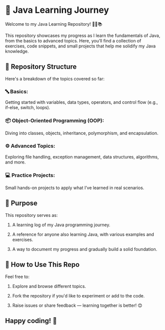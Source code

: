 # 🌟 Java Learning Journey
Welcome to my Java Learning Repository! 👩‍💻📚

This repository showcases my progress as I learn the fundamentals of Java, from the basics to advanced topics. Here, you’ll find a collection of exercises, code snippets, and small projects that help me solidify my Java knowledge.

## 📁 Repository Structure
Here's a breakdown of the topics covered so far:

### 🔤 Basics:
Getting started with variables, data types, operators, and control flow (e.g., if-else, switch, loops).

### 📦 Object-Oriented Programming (OOP): 
Diving into classes, objects, inheritance, polymorphism, and encapsulation.

### ⚙️ Advanced Topics: 
Exploring file handling, exception management, data structures, algorithms, and more.

### 💻 Practice Projects: 
Small hands-on projects to apply what I’ve learned in real scenarios.

## 🎯 Purpose
This repository serves as:

1. A learning log of my Java programming journey.

2. A reference for anyone also learning Java, with various examples and exercises.

3. A way to document my progress and gradually build a solid foundation.

## 📌 How to Use This Repo
Feel free to:

1. Explore and browse different topics.

2. Fork the repository if you'd like to experiment or add to the code.

3. Raise issues or share feedback — learning together is better! 😊

## Happy coding! 🚀
